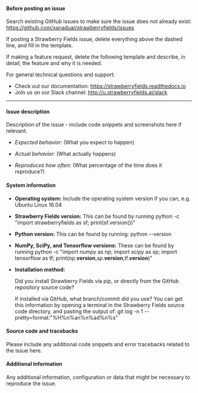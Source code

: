 #### Before posting an issue

Search existing GitHub issues to make sure the issue does not already exist:
  https://github.com/xanaduai/strawberryfields/issues

If posting a Strawberry Fields issue, delete everything above the dashed line, and fill in the template.

If making a feature request, delete the following template and describe, in detail, the feature and why it is needed.

For general technical questions and support:
* Check out our documentation: https://strawberryfields.readthedocs.io
* Join us on our Slack channel: http://u.strawberryfields.ai/slack

-----------------------------------------------------------------------------------------------------------------------

#### Issue description

Description of the issue - include code snippets and screenshots here if relevant.

* *Expected behavior:* (What you expect to happen)

* *Actual behavior:* (What actually happens)

* *Reproduces how often:* (What percentage of the time does it reproduce?)


#### System information

* **Operating system:**
  Include the operating system version if you can, e.g. Ubuntu Linux 16.04


* **Strawberry Fields version:**
  This can be found by running
  python -c "import strawberryfields as sf; print(sf.version())"

* **Python version:**
  This can be found by running: python --version


* **NumPy, SciPy, and Tensorflow versions:**
  These can be found by running
  python -c "import numpy as np; import scipy as sp; import tensorflow as tf; print(np.__version__,sp.__version__,tf.__version__)"

* **Installation method:**

  Did you install Strawberry Fields via pip, or directly from the GitHub repository source code?

  If installed via GitHub, what branch/commit did you use? You can get this information by opening a terminal in the
  Strawberry Fields source code directory, and pasting the output of:
  git log -n 1 --pretty=format:"%H%n%an%n%ad%n%s"


#### Source code and tracebacks

Please include any additional code snippets and error tracebacks related to the issue here.


#### Additional information

Any additional information, configuration or data that might be necessary to reproduce the issue.
